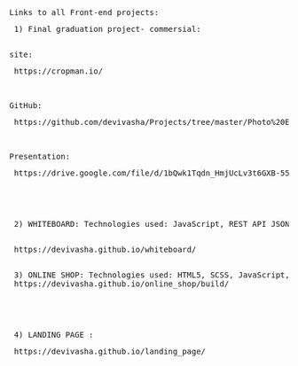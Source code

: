 <pre>Links to all Front-end projects:</pre>
<pre>
 1) Final graduation project- commersial:
  <pre>site:</pre> https://cropman.io/
  <pre>GitHub:</pre> https://github.com/devivasha/Projects/tree/master/Photo%20Editor/final_project
  <pre>Presentation:</pre> https://drive.google.com/file/d/1bQwk1Tqdn_HmjUcLv3t6GXB-559FP5qe/view?usp=sharing
 </pre>
 <pre>
 <pre> 2) WHITEBOARD: Technologies used: JavaScript, REST API JSON, HTML5, CSS3
 </pre> https://devivasha.github.io/whiteboard/
 <pre> 3) ONLINE SHOP: Technologies used: HTML5, SCSS, JavaScript, Bootstrap 4, Gulp
 https://devivasha.github.io/online_shop/build/
 </pre>
 <pre> 4) LANDING PAGE :</pre> https://devivasha.github.io/landing_page/
 </pre>
</pre>
